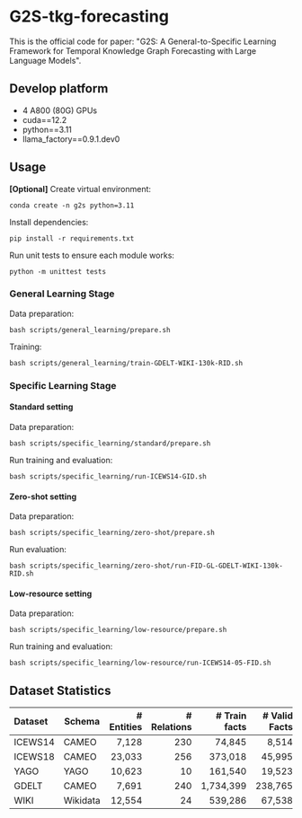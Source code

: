 # G2S-tkg-forecasting
This is the official code for paper: "G2S: A General-to-Specific Learning Framework for Temporal Knowledge Graph Forecasting with Large Language Models".

## Develop platform
- 4 A800 (80G) GPUs
- cuda==12.2
- python==3.11
- llama_factory==0.9.1.dev0

## Usage
**[Optional]** Create virtual environment:  
```shell
conda create -n g2s python=3.11
```

Install dependencies:  
```shell
pip install -r requirements.txt
```

Run unit tests to ensure each module works:
```shell
python -m unittest tests
```

### General Learning Stage
Data preparation:
```shell
bash scripts/general_learning/prepare.sh
```

Training:
```shell
bash scripts/general_learning/train-GDELT-WIKI-130k-RID.sh
```

### Specific Learning Stage

#### Standard setting
Data preparation:
```shell
bash scripts/specific_learning/standard/prepare.sh
```

Run training and evaluation:
```shell
bash scripts/specific_learning/run-ICEWS14-GID.sh
```

#### Zero-shot setting
Data preparation:
```shell
bash scripts/specific_learning/zero-shot/prepare.sh
```

Run evaluation:
```shell
bash scripts/specific_learning/zero-shot/run-FID-GL-GDELT-WIKI-130k-RID.sh
```

#### Low-resource setting
Data preparation:
```shell
bash scripts/specific_learning/low-resource/prepare.sh
```

Run training and evaluation:
```shell
bash scripts/specific_learning/low-resource/run-ICEWS14-05-FID.sh
```

## Dataset Statistics
| Dataset | Schema   | # Entities | # Relations | # Train facts | # Valid Facts | # Test Facts | Time Granularity |
| :------ | -------- | ---------: | ----------: | ------------: | ------------: | -----------: | ---------------- |
| ICEWS14 | CAMEO    |      7,128 |         230 |        74,845 |         8,514 |        7,371 | 1 day            |
| ICEWS18 | CAMEO    |     23,033 |         256 |       373,018 |        45,995 |       49,545 | 1 day            |
| YAGO    | YAGO     |     10,623 |          10 |       161,540 |        19,523 |       20,026 | 1 year           |
| GDELT   | CAMEO    |      7,691 |         240 |     1,734,399 |       238,765 |      305,241 | 15 min           |
| WIKI    | Wikidata |     12,554 |          24 |       539,286 |        67,538 |       63,110 | 1 year           |
